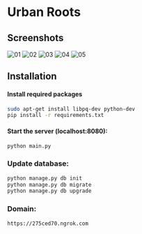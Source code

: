 # Urban Roots

## Screenshots

![01](https://github.com/Glasgow2015/team-5/blob/master/screenshots/Screenshot_2015-11-08_10-58-53.png)
![02](https://github.com/Glasgow2015/team-5/blob/master/screenshots/Screenshot_2015-11-08_11-09-04.png)
![03](https://github.com/Glasgow2015/team-5/blob/master/screenshots/Screenshot_2015-11-08_11-13-23.png)
![04](https://github.com/Glasgow2015/team-5/blob/master/screenshots/Screenshot_2015-11-08_11-15-07.png)
![05](https://github.com/Glasgow2015/team-5/blob/master/screenshots/Screenshot_2015-11-08_10-59-56.png)


## Installation

#### Install required packages
```sh
sudo apt-get install libpq-dev python-dev
pip install -r requirements.txt
```

#### Start the server (localhost:8080):
```sh
python main.py
```

### Update database:
```sh
python manage.py db init
python manage.py db migrate
python manage.py db upgrade
```

### Domain:
```sh
https://275ced70.ngrok.com
```